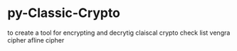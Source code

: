 # py-Classic-Crypto
to create a tool for encrypting and decrytig claiscal crypto
check list 
vengra cipher
afline cipher